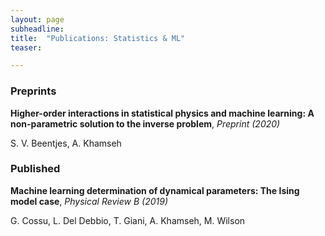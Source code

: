 ```yaml
---
layout: page
subheadline:
title:  "Publications: Statistics & ML"
teaser: 

---
```

<h3>Preprints</h3>

<strong>Higher-order interactions in statistical physics and machine learning: A non-parametric solution to the inverse problem</strong>, <em>Preprint (2020)</em>

S. V. Beentjes, A. Khamseh

<h3>Published</h3>

<strong>Machine learning determination of dynamical parameters: The Ising model case</strong>, <em>Physical Review B (2019)</em>

G. Cossu, L. Del Debbio, T. Giani, A. Khamseh, M. Wilson

